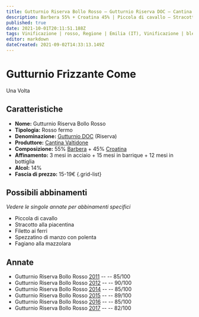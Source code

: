 ```yaml
---
title: Gutturnio Riserva Bollo Rosso – Gutturnio Riserva DOC – Cantina Valtidone – Emilia (IT) – 15-19€ – 2★-4★
description: Barbera 55% + Croatina 45% | Piccola di cavallo – Stracotto alla piacentina – Filetto ai ferri – Spezzatino di manzo con polenta – Fagiano alla mazzolara
published: true
date: 2021-10-01T20:11:51.188Z
tags: Vinificazione | rosso, Regione | Emilia (IT), Vinificazione | blend, Vinificazione | fermo, Valutazioni | 4 stelle, Vitigni | Barbera, Vitigni | Croatina, Prezzi | 15-19€, Alimento | Cavallo, Cottura | piccola, Alimento | Stracotto alla piacentina, Alimento | manzo, Cottura | ai ferri, Cottura | spezzatino, Aromatizzazione | con polenta, Alimento | fagiano, Aromatizzazione | alla mazzolara
editor: markdown
dateCreated: 2021-09-02T14:33:13.149Z
---
```


# Gutturnio Frizzante Come
Una Volta 
## Caratteristiche
- **Nome:** Gutturnio Riserva Bollo Rosso 
- **Tipologia:** Rosso fermo
- **Denominazione:** [Gutturnio DOC](/denominazioni/Italia/Emilia/DOC-Gutturnio) (Riserva)
- **Produttore:** [Cantina Valtidone](/produttori/Italia/Emilia/Cantina-Valtidone) 
- **Composizione:** 55% [Barbera](/vitigni/Italia/bacca-nera/barbera) + 45% [Croatina](/vitigni/Italia/bacca-nera/croatina)
- **Affinamento:** 3 mesi in acciaio + 15 mesi in barrique + 12 mesi in bottiglia
- **Alcol:** 14%
- **Fascia di prezzo:** 15-19€
{.grid-list}

## Possibili abbinamenti
*Vedere le singole annate per abbinamenti specifici*

- Piccola di cavallo
- Stracotto alla piacentina 
- Filetto ai ferri
- Spezzatino di manzo con polenta
- Fagiano alla mazzolara

## Annate
- Gutturnio Riserva Bollo Rosso [2011](/vini/Italia/Emilia/Cantina-Valtidone/Gutturnio-Frizzante-50-Vendemmie/2011) -- <span class="star-3"></span> -- 85/100
- Gutturnio Riserva Bollo Rosso [2012](/vini/Italia/Emilia/Cantina-Valtidone/Gutturnio-Frizzante-50-Vendemmie/2012) -- <span class="star-4"></span> -- 90/100
- Gutturnio Riserva Bollo Rosso [2014](/vini/Italia/Emilia/Cantina-Valtidone/Gutturnio-Frizzante-50-Vendemmie/2014) -- <span class="star-3"></span> -- 85/100
- Gutturnio Riserva Bollo Rosso [2015](/vini/Italia/Emilia/Cantina-Valtidone/Gutturnio-Frizzante-50-Vendemmie/2015) -- <span class="star-4"></span> -- 89/100
- Gutturnio Riserva Bollo Rosso [2016](/vini/Italia/Emilia/Cantina-Valtidone/Gutturnio-Frizzante-50-Vendemmie/2016) -- <span class="star-3"></span> -- 85/100
- Gutturnio Riserva Bollo Rosso [2017](/vini/Italia/Emilia/Cantina-Valtidone/Gutturnio-Frizzante-50-Vendemmie/2017) -- <span class="star-2"></span> -- 82/100

